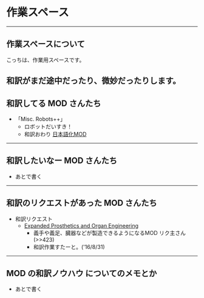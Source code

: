 # 作業スペース
---
## 作業スペースについて
こっちは、作業用スペースです。

和訳がまだ途中だったり、微妙だったりします。
---
## 和訳してる MOD さんたち
- 「Misc. Robots++」
  - ロボットだいすき！
  - 和訳おわり [日本語化MOD](http://steamcommunity.com/sharedfiles/filedetails/?id=754791001)

---
## 和訳したいなー MOD さんたち
- あとで書く

---
## 和訳のリクエストがあった MOD さんたち
- 和訳リクエスト
  - [Expanded Prosthetics and Organ Engineering](http://steamcommunity.com/sharedfiles/filedetails/?id=725956940)
    - 義手や義足、臓器などが製造できるようになるMOD リク主さん(>>423)
    - 和訳作業すたーと。('16/8/31)

---
## MOD の和訳ノウハウ についてのメモとか
- あとで書く
